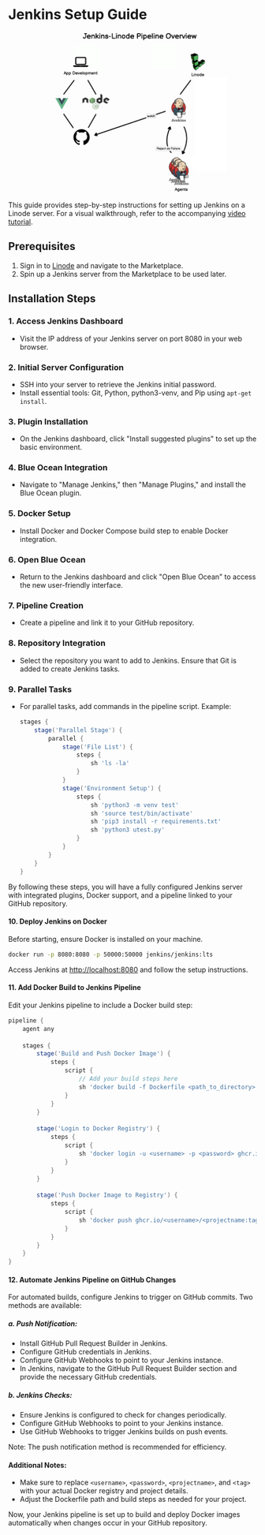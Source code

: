 # Jenkins Setup Guide
![Jenkins](1.png)

This guide provides step-by-step instructions for setting up Jenkins on a Linode server. For a visual walkthrough, refer to the accompanying [video tutorial](https://www.youtube.com/watch?v=f4idgaq2VqA).

## Prerequisites
1. Sign in to [Linode](https://www.linode.com) and navigate to the Marketplace.
2. Spin up a Jenkins server from the Marketplace to be used later.

## Installation Steps

### 1. Access Jenkins Dashboard
- Visit the IP address of your Jenkins server on port 8080 in your web browser.

### 2. Initial Server Configuration
- SSH into your server to retrieve the Jenkins initial password.
- Install essential tools: Git, Python, python3-venv, and Pip using `apt-get install`.

### 3. Plugin Installation
- On the Jenkins dashboard, click "Install suggested plugins" to set up the basic environment.

### 4. Blue Ocean Integration
- Navigate to "Manage Jenkins," then "Manage Plugins," and install the Blue Ocean plugin.

### 5. Docker Setup
- Install Docker and Docker Compose build step to enable Docker integration.

### 6. Open Blue Ocean
- Return to the Jenkins dashboard and click "Open Blue Ocean" to access the new user-friendly interface.

### 7. Pipeline Creation
- Create a pipeline and link it to your GitHub repository.

### 8. Repository Integration
- Select the repository you want to add to Jenkins. Ensure that Git is added to create Jenkins tasks.

### 9. Parallel Tasks
- For parallel tasks, add commands in the pipeline script. Example:
  ```groovy
  stages {
      stage('Parallel Stage') {
          parallel {
              stage('File List') {
                  steps {
                      sh 'ls -la'
                  }
              }
              stage('Environment Setup') {
                  steps {
                      sh 'python3 -m venv test'
                      sh 'source test/bin/activate'
                      sh 'pip3 install -r requirements.txt'
                      sh 'python3 utest.py'
                  }
              }
          }
      }
  }
  ```


By following these steps, you will have a fully configured Jenkins server with integrated plugins, Docker support, and a pipeline linked to your GitHub repository.

#### 10. Deploy Jenkins on Docker

Before starting, ensure Docker is installed on your machine.

```bash
docker run -p 8080:8080 -p 50000:50000 jenkins/jenkins:lts
```

Access Jenkins at [http://localhost:8080](http://localhost:8080) and follow the setup instructions.

#### 11. Add Docker Build to Jenkins Pipeline

Edit your Jenkins pipeline to include a Docker build step:

```groovy
pipeline {
    agent any

    stages {
        stage('Build and Push Docker Image') {
            steps {
                script {
                    // Add your build steps here
                    sh 'docker build -f Dockerfile <path_to_directory>'
                }
            }
        }

        stage('Login to Docker Registry') {
            steps {
                script {
                    sh 'docker login -u <username> -p <password> ghcr.io'
                }
            }
        }

        stage('Push Docker Image to Registry') {
            steps {
                script {
                    sh 'docker push ghcr.io/<username>/<projectname:tag>'
                }
            }
        }
    }
}
```

#### 12. Automate Jenkins Pipeline on GitHub Changes

For automated builds, configure Jenkins to trigger on GitHub commits. Two methods are available:

##### a. Push Notification:

- Install GitHub Pull Request Builder in Jenkins.
- Configure GitHub credentials in Jenkins.
- Configure GitHub Webhooks to point to your Jenkins instance.
- In Jenkins, navigate to the GitHub Pull Request Builder section and provide the necessary GitHub credentials.

##### b. Jenkins Checks:

- Ensure Jenkins is configured to check for changes periodically.
- Configure GitHub Webhooks to point to your Jenkins instance.
- Use GitHub Webhooks to trigger Jenkins builds on push events.

Note: The push notification method is recommended for efficiency.

#### Additional Notes:

- Make sure to replace `<username>`, `<password>`, `<projectname>`, and `<tag>` with your actual Docker registry and project details.
- Adjust the Dockerfile path and build steps as needed for your project.

Now, your Jenkins pipeline is set up to build and deploy Docker images automatically when changes occur in your GitHub repository.
